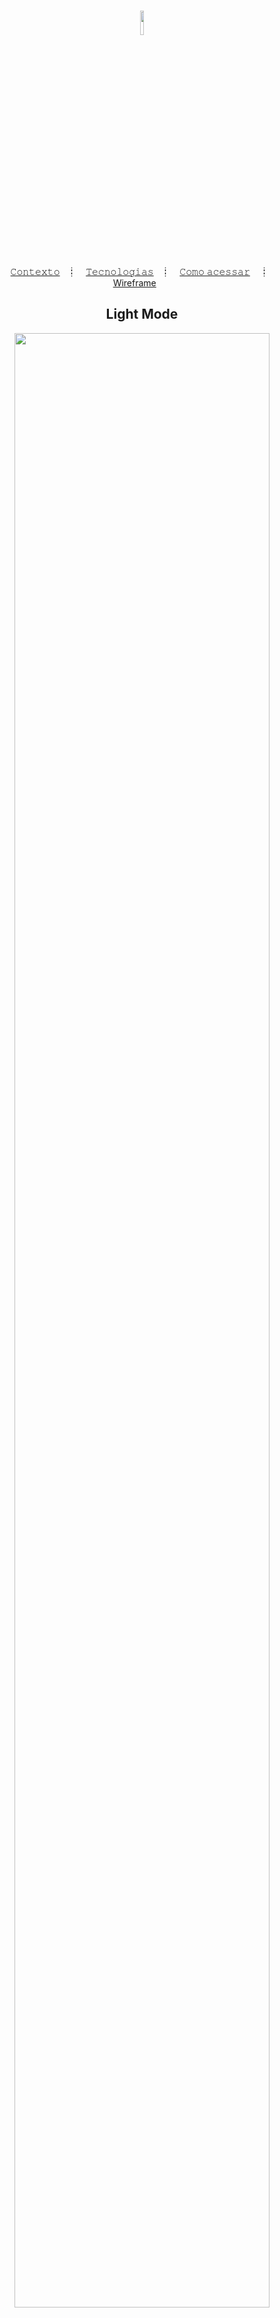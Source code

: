 <h1 align="center">
  <img src="https://i.ibb.co/4KDWqsf/Logo-Warrior.png" width="10%" />

</h1>

<p align="center">
  <a href="#contexto-">𝙲𝚘𝚗𝚝𝚎𝚡𝚝𝚘</a>&nbsp;&nbsp;&nbsp;┋&nbsp;&nbsp;&nbsp;
  <a href="#tecnologias-%EF%B8%8F">𝚃𝚎𝚌𝚗𝚘𝚕𝚘𝚐𝚒𝚊𝚜</a>&nbsp;&nbsp;&nbsp;┋&nbsp;&nbsp;&nbsp;
  <a href="#como-acessar-">𝙲𝚘𝚖𝚘 𝚊𝚌𝚎𝚜𝚜𝚊𝚛</a>&nbsp;&nbsp;&nbsp;&nbsp;┋&nbsp;&nbsp;
  <a href="#como-acessar-">Wireframe</a>&nbsp;&nbsp;&nbsp;&nbsp;&nbsp;&nbsp;

</p>

<div align="center">
<h2>Light Mode</h2>
<img src="https://i.ibb.co/LtLcHQq/light-Mode.jpg" width="90%" />
<h2>Dark Mode</h2>
<img src="https://i.ibb.co/5rNdZHH/darkMode.jpg" width="90%" />
</div>

## Contexto 📝

O portfólio é uma forma de apresentação interativas e envolventes. Mostrando cada projeto, demonstrando o compromisso em criar experiências digitais. Permitindo explorar um pouco dos meus trabalhos de criações que refletem minha jornada como desenvolvedor front-end.

## Tecnologias 🖥️

Utilizando as bases de **HTML**, **CSS** e **JavaScript**, este projeto foi concebido para estabelecer uma estrutura robusta, estilo visual cativante e animações envolventes. Essas melhorias elevam a experiência do usuário, proporcionando uma navegação interativa, resultando em uma experiência agradável.

## Como acessar 🚪🚶

O projeto foi hospedado no GitHub Pages, ao clicar no link <a href="https://skitttz.github.io/portfolio-cv/"> skitttz.github.io/portfolio-cv/</a> você será redirecionado para uma previa nessa mesma **aba**.

## Wireframe 🎨 
Um wireframe é uma representação visual ou esboço de uma página web, aplicativo ou design de interface do usuário (UI), além disso foi montado um guia de estilo do projeto juntamente do wireframe dentro do software Figma para acessa-lo clique
<a href="https://www.figma.com/file/xAiWXbWMQT0xqjx2qCwvWG/Portfolio-Front-Developer-Wireframe%2FStyle-Guide?type=design&node-id=0%3A1&mode=design&t=vPbdsSF3OIpDQfKi-1">aqui.</a>